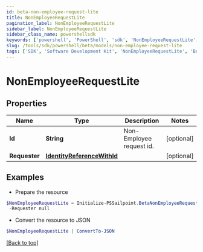 ```yaml
---
id: beta-non-employee-request-lite
title: NonEmployeeRequestLite
pagination_label: NonEmployeeRequestLite
sidebar_label: NonEmployeeRequestLite
sidebar_class_name: powershellsdk
keywords: ['powershell', 'PowerShell', 'sdk', 'NonEmployeeRequestLite', 'BetaNonEmployeeRequestLite'] 
slug: /tools/sdk/powershell/beta/models/non-employee-request-lite
tags: ['SDK', 'Software Development Kit', 'NonEmployeeRequestLite', 'BetaNonEmployeeRequestLite']
---
```



# NonEmployeeRequestLite

## Properties

Name | Type | Description | Notes
------------ | ------------- | ------------- | -------------
**Id** | **String** | Non-Employee request id. | [optional] 
**Requester** | [**IdentityReferenceWithId**](identity-reference-with-id) |  | [optional] 

## Examples

- Prepare the resource
```powershell
$NonEmployeeRequestLite = Initialize-PSSailpoint.BetaNonEmployeeRequestLite  -Id ac10e21c-931c-1ef2-8193-1c51e7ff0003 `
 -Requester null
```

- Convert the resource to JSON
```powershell
$NonEmployeeRequestLite | ConvertTo-JSON
```


[[Back to top]](#) 

